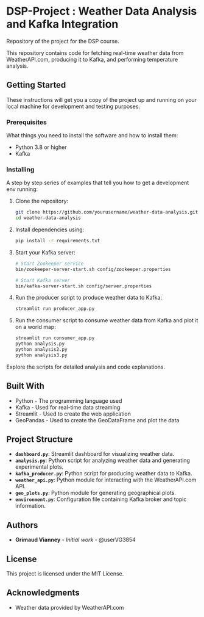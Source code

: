 # DSP-Project : Weather Data Analysis and Kafka Integration
Repository of the project for the DSP course.

This repository contains code for fetching real-time weather data from WeatherAPI.com, producing it to Kafka, and performing temperature analysis.

## Getting Started

These instructions will get you a copy of the project up and running on your local machine for development and testing purposes.

### Prerequisites

What things you need to install the software and how to install them:

- Python 3.8 or higher
- Kafka

### Installing

A step by step series of examples that tell you how to get a development env running:

1. Clone the repository:

   ```bash
   git clone https://github.com/yourusername/weather-data-analysis.git
   cd weather-data-analysis

2. Install dependencies using:

    ```bash
    pip install -r requirements.txt

3. Start your Kafka server:

    ```bash
    # Start Zookeeper service
    bin/zookeeper-server-start.sh config/zookeeper.properties

    # Start Kafka server
    bin/kafka-server-start.sh config/server.properties

4. Run the producer script to produce weather data to Kafka:

    ```bash
    streamlit run producer_app.py

5. Run the consumer script to consume weather data from Kafka and plot it on a world map:

    ```bash
    streamlit run consumer_app.py
    python analysis.py
    python analysis2.py
    python analysis3.py

Explore the scripts for detailed analysis and code explanations.

## Built With

* Python - The programming language used
* Kafka - Used for real-time data streaming
* Streamlit - Used to create the web application
* GeoPandas - Used to create the GeoDataFrame and plot the data


## Project Structure

- **`dashboard.py`**: Streamlit dashboard for visualizing weather data.
- **`analysis.py`**: Python script for analyzing weather data and generating experimental plots.
- **`kafka_producer.py`**: Python script for producing weather data to Kafka.
- **`weather_api.py`**: Python module for interacting with the WeatherAPI.com API.
- **`geo_plots.py`**: Python module for generating geographical plots.
- **`environment.py`**: Configuration file containing Kafka broker and topic information.

## Authors

* **Grimaud Vianney** - *Initial work* - @userVG3854

## License

This project is licensed under the MIT License.

## Acknowledgments

* Weather data provided by WeatherAPI.com
